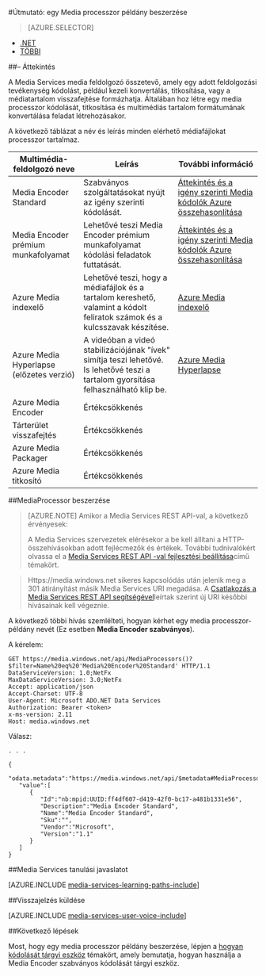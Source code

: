 <properties 
    pageTitle="Hogyan hozhat létre egy Media processzor |} Microsoft Azure" 
    description="Megtudhatja, hogyan hozhat létre kódolását, formátum konvertálni, titkosítása vagy médiatartalom visszafejteni az Azure Media Services media feldolgozó összetevő." 
    services="media-services" 
    documentationCenter="" 
    authors="Juliako" 
    manager="erikre" 
    editor=""/>

<tags 
    ms.service="media-services" 
    ms.workload="media" 
    ms.tgt_pltfrm="na" 
    ms.devlang="na" 
    ms.topic="article" 
    ms.date="09/26/2016" 
    ms.author="juliako"/>


#<a name="how-to-get-a-media-processor-instance"></a>Útmutató: egy Media processzor példány beszerzése


> [AZURE.SELECTOR]
- [.NET](media-services-get-media-processor.md)
- [TÖBBI](media-services-rest-get-media-processor.md)

##<a name="overview"></a>– Áttekintés

A Media Services media feldolgozó összetevő, amely egy adott feldolgozási tevékenység kódolást, például kezeli konvertálás, titkosítása, vagy a médiatartalom visszafejtése formázhatja. Általában hoz létre egy media processzor kódolását, titkosítása és multimédiás tartalom formátumának konvertálása feladat létrehozásakor.

A következő táblázat a név és leírás minden elérhető médiafájlokat processzor tartalmaz.

Multimédia-feldolgozó neve|Leírás|További információ
---|---|---
Media Encoder Standard|Szabványos szolgáltatásokat nyújt az igény szerinti kódolását. |[Áttekintés és a igény szerinti Media kódolók Azure összehasonlítása](media-services-encode-asset.md)
Media Encoder prémium munkafolyamat|Lehetővé teszi Media Encoder prémium munkafolyamat kódolási feladatok futtatását.|[Áttekintés és a igény szerinti Media kódolók Azure összehasonlítása](media-services-encode-asset.md)
Azure Media indexelő| Lehetővé teszi, hogy a médiafájlok és a tartalom kereshető, valamint a kódolt feliratok számok és a kulcsszavak készítése.|[Azure Media indexelő](media-services-index-content.md)
Azure Media Hyperlapse (előzetes verzió)|A videóban a videó stabilizációjának "ívek" simítja teszi lehetővé. Is lehetővé teszi a tartalom gyorsítása felhasználható klip be.|[Azure Media Hyperlapse](media-services-hyperlapse-content.md)
Azure Media Encoder|Értékcsökkenés
Tárterület visszafejtés| Értékcsökkenés|
Azure Media Packager|Értékcsökkenés|
Azure Media titkosító|Értékcsökkenés|

##<a name="get-mediaprocessor"></a>MediaProcessor beszerzése

>[AZURE.NOTE] Amikor a Media Services REST API-val, a következő érvényesek:
>
>A Media Services szervezetek elérésekor a be kell állítani a HTTP-összehívásokban adott fejlécmezők és értékek. További tudnivalókért olvassa el a [Media Services REST API -val fejlesztési beállítása](media-services-rest-how-to-use.md)című témakört.

>Https://media.windows.net sikeres kapcsolódás után jelenik meg a 301 átirányítást másik Media Services URI megadása. A [Csatlakozás a Media Services REST API segítségével](media-services-rest-connect-programmatically.md)leírtak szerint új URI későbbi hívásainak kell végeznie. 


A következő többi hívás szemlélteti, hogyan kérhet egy media processzor-példány nevét (Ez esetben **Media Encoder szabványos**). 



    
A kérelem:

    GET https://media.windows.net/api/MediaProcessors()?$filter=Name%20eq%20'Media%20Encoder%20Standard' HTTP/1.1
    DataServiceVersion: 1.0;NetFx
    MaxDataServiceVersion: 3.0;NetFx
    Accept: application/json
    Accept-Charset: UTF-8
    User-Agent: Microsoft ADO.NET Data Services
    Authorization: Bearer <token>
    x-ms-version: 2.11
    Host: media.windows.net
    
Válasz:
        
    . . .
    
    {  
       "odata.metadata":"https://media.windows.net/api/$metadata#MediaProcessors",
       "value":[  
          {  
             "Id":"nb:mpid:UUID:ff4df607-d419-42f0-bc17-a481b1331e56",
             "Description":"Media Encoder Standard",
             "Name":"Media Encoder Standard",
             "Sku":"",
             "Vendor":"Microsoft",
             "Version":"1.1"
          }
       ]
    }


##<a name="media-services-learning-paths"></a>Media Services tanulási javaslatot

[AZURE.INCLUDE [media-services-learning-paths-include](../../includes/media-services-learning-paths-include.md)]

##<a name="provide-feedback"></a>Visszajelzés küldése

[AZURE.INCLUDE [media-services-user-voice-include](../../includes/media-services-user-voice-include.md)]


##<a name="next-steps"></a>Következő lépések

Most, hogy egy media processzor példány beszerzése, lépjen a [hogyan kódolását tárgyi eszköz](media-services-rest-get-started.md) témakört, amely bemutatja, hogyan használja a Media Encoder szabványos kódolását tárgyi eszköz.
